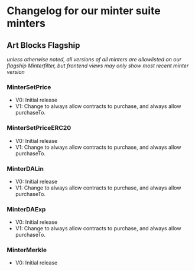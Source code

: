 # Changelog for our minter suite minters

## Art Blocks Flagship
*unless otherwise noted, all versions of all minters are allowlisted on our flagship Minterfilter, but frontend views may only show most recent minter version*

### MinterSetPrice
- V0: Initial release
- V1: Change to always allow contracts to purchase, and always allow purchaseTo.

### MinterSetPriceERC20
- V0: Initial release
- V1: Change to always allow contracts to purchase, and always allow purchaseTo.

### MinterDALin
- V0: Initial release
- V1: Change to always allow contracts to purchase, and always allow purchaseTo.

### MinterDAExp
- V0: Initial release
- V1: Change to always allow contracts to purchase, and always allow purchaseTo.

### MinterMerkle
- V0: Initial release
